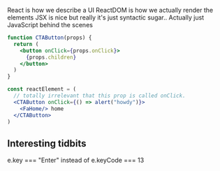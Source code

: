 React is how we describe a UI
ReactDOM is how we actually render the elements
JSX is nice but really it's just syntactic sugar.. Actually just JavaScript behind the scenes

```jsx
function CTAButton(props) {
  return (
    <button onClick={props.onClick}>
      {props.children}
    </button>
  )
}

const reactElement = (
  // totally irrelevant that this prop is called onClick.
  <CTAButton onClick={() => alert("howdy")}>
    <FaHome/> home
  </CTAButton>
)
```

## Interesting tidbits
e.key === "Enter" instead of e.keyCode === 13